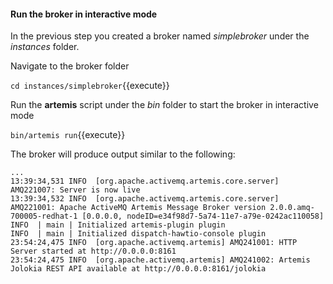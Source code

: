 #### Run the broker in interactive mode

In the previous step you created a broker named *simplebroker* under the *instances* folder.

Navigate to the broker folder

`cd instances/simplebroker`{{execute}}

Run the **artemis** script under the *bin* folder to start the broker in interactive mode

`bin/artemis run`{{execute}}

The broker will produce output similar to the following:

```
...
13:39:34,531 INFO  [org.apache.activemq.artemis.core.server] AMQ221007: Server is now live                         
13:39:34,532 INFO  [org.apache.activemq.artemis.core.server] AMQ221001: Apache ActiveMQ Artemis Message Broker version 2.0.0.amq-700005-redhat-1 [0.0.0.0, nodeID=e34f98d7-5a74-11e7-a79e-0242ac110058]                               
INFO  | main | Initialized artemis-plugin plugin                                                                   
INFO  | main | Initialized dispatch-hawtio-console plugin
23:54:24,475 INFO  [org.apache.activemq.artemis] AMQ241001: HTTP Server started at http://0.0.0.0:8161
23:54:24,475 INFO  [org.apache.activemq.artemis] AMQ241002: Artemis Jolokia REST API available at http://0.0.0.0:8161/jolokia
```
